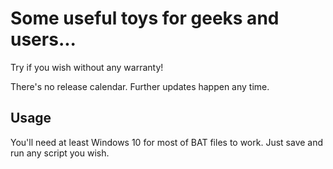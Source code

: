 Some useful toys for geeks and users...
===========

Try if you wish without any warranty!

There's no release calendar.
Further updates happen any time.

## Usage

You'll need at least Windows 10 for most of BAT files to work.
Just save and run any script you wish.
